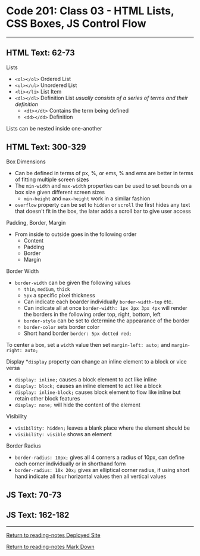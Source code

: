 # Code 201: Class 03 - HTML Lists, CSS Boxes, JS Control Flow

***

## HTML Text: 62-73

Lists

- `<ol></ol>` Ordered List
- `<ul></ul>` Unordered List
- `<li></li>` List Item
- `<dl></dl>` Definition List *usually consists of a series of terms and their definition*
  - `<dt></dt>` Contains the term being defined
  - `<dd></dd>` Definition

Lists can be nested inside one-another

## HTML Text: 300-329

Box Dimensions

- Can be defined in terms of px, %, or ems, % and ems are better in terms of fitting multiple screen sizes
- The `min-width` and `max-width` properties can be used to set bounds on a box size given different screen sizes
  - `min-height` and `max-height` work in a similar fashion
- `overflow` property can be set to `hidden` or `scroll` the first hides any text that doesn't fit in the box, the later adds a scroll bar to give user access

Padding, Border, Margin

- From inside to outside goes in the following order
  - Content
  - Padding
  - Border
  - Margin

Border Width

- `border-width` can be given the following values
  - `thin`, `medium`, `thick`
  - `5px` a specific pixel thickness
  - Can indicate each boarder individually `border-width-top` etc.
  - Can indicate all at once `border-width: 1px 2px 3px 4px` will render the borders in the following order top, right, bottom, left
  - `border-style` can be set to determine the appearance of the border
  - `border-color` sets border color
  - Short hand border `border: 5px dotted red;`

To center a box, set a `width` value then set `margin-left: auto;` and `margin-right: auto;`

Display *`display` property can change an inline element to a block or vice versa

- `display: inline;` causes a block element to act like inline
- `display: block;` causes an inline element to act like a block
- `display: inline-block;` causes block element to flow like inline but retain other block features
- `display: none;` will hide the content of the element 

Visibility

- `visibility: hidden;` leaves a blank place where the element should be
- `visibility: visible` shows an element

Border Radius

- `border-radius: 10px;` gives all 4 corners a radius of 10px, can define each corner individually or in shorthand form
- `border-radius: 10x 20x;` gives an elliptical corner radius, if using short hand indicate all four horizontal values then all vertical values

## JS Text: 70-73

## JS Text: 162-182



***
[Return to reading-notes Deployed Site](https://paneks19.github.io/reading-notes/)

[Return to reading-notes Mark Down](https://github.com/paneks19/reading-notes)